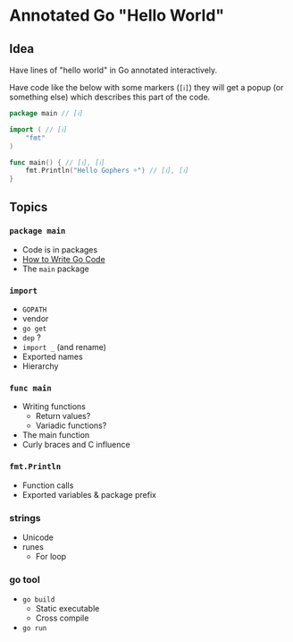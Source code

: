 # Annotated Go "Hello World"

## Idea

Have lines of "hello world" in Go annotated interactively.

Have code like the below with some markers (`[ℹ]`) they will get a popup (or
something else) which describes this part of the code.

```go
package main // [ℹ]

import ( // [ℹ]
	"fmt"
)

func main() { // [ℹ], [ℹ]
	fmt.Println("Hello Gophers ☼") // [ℹ], [ℹ]
}
```

## Topics

### `package main`

* Code is in packages
* [How to Write Go Code][write]
* The `main` package

### `import`

* `GOPATH`
* vendor
* `go get`
* `dep` ?
* `import _` (and rename)
* Exported names
* Hierarchy

### `func main`

* Writing functions
    * Return values?
    * Variadic functions?
* The main function
* Curly braces and C influence

### `fmt.Println`

* Function calls
* Exported variables & package prefix

### strings

* Unicode
* runes
    * For loop

### go tool

* `go build`
    * Static executable
    * Cross compile
* `go run`

[write]: https://golang.org/doc/code.html
